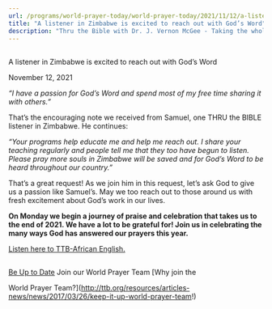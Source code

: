 ```yaml
---
url: /programs/world-prayer-today/world-prayer-today/2021/11/12/a-listener-in-zimbabwe-is-excited-to-reach-out-with-god-s-word
title: "A listener in Zimbabwe is excited to reach out with God’s Word"
description: "Thru the Bible with Dr. J. Vernon McGee - Taking the whole Word to the whole world"
---
```







## 
 A listener in Zimbabwe is excited to reach out with God’s Word


November 12, 2021




*“I have a passion for God’s Word and spend most of my free time sharing it with others.”* 

That’s the encouraging note we received from Samuel, one THRU the BIBLE listener in Zimbabwe. He continues:

*“Your programs help educate me and help me reach out. I share your teaching regularly and people tell me that they too have begun to listen. Please pray more souls in Zimbabwe will be saved and for God’s Word to be heard throughout our country.”*

That’s a great request! As we join him in this request, let’s ask God to give us a passion like Samuel’s. May we too reach out to those around us with fresh excitement about God’s work in our lives.

**On Monday we begin a journey of praise and celebration that takes us to the end of 2021. We have a lot to be grateful for! Join us in celebrating the many ways God has answered our prayers this year.**

[Listen here to TTB-African English.](https://ttb.twr.org/home/day,0437/language,ENG-AFR)







## 




[Be Up to Date](http://feeds.feedburner.com/WorldPrayerToday "World Prayer Today RSS Feed")
Join our World Prayer Team
[Why join the  

World Prayer Team?](http://ttb.org/resources/articles-news/news/2017/03/26/keep-it-up-world-prayer-team!)




